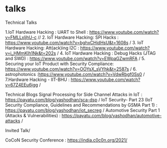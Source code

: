# talks


Technical Talks

1.IoT Hardware Hacking : UART to Shell  :  https://www.youtube.com/watch?v=FMLLxljhU-c //
2. IoT Hardware Hacking: SPI Hacks : https://www.youtube.com/watch?v=bghxCHidHsU&t=1608s /
3. IoT Hardware Hacking: Att(ack)ing I2C : https://www.youtube.com/watch?v=i_HMmKIh1Nk&t=202s /
4. IoT Hardware Hacking : Debug Hacks (JTAG and SWD) : https://www.youtube.com/watch?v=EWpaGZwmRFA /
5. Securing your IoT Product with Security Compliance: https://www.youtube.com/watch?v=OOYsX_sVYhk&t=2587s /
6. astrophotonics :https://www.youtube.com/watch?v=VdwRbgf0Ss0 /
7.Hardware Hacking - IIT-BHU : https://www.youtube.com/watch?v=67Z4EEu6jgg /


Technical Blogs
Signal Processing for Side Channel Attacks in IoT  :  https://payatu.com/blog/yashodhan/sca-dsp /
IoT Security- Part 23 (IoT Security Compliance, Guidelines and Recommendations by GSMA Part 1) : https://payatu.com/blog/yashodhan/iot_secreg /
Automotive Security Part 1 (Attacks & Vulnerabilities) : https://payatu.com/blog/yashodhan/automotive-attacks /

Invited Talk/

CoCoN Security Conference : https://india.c0c0n.org/2021/
